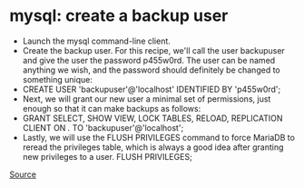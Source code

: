 # mysql: create a backup user

* Launch the mysql command-line client.
* Create the backup user. For this recipe, we'll call the user backupuser and give the user the password p455w0rd. The user can be named anything we wish, and the password should definitely be changed to something unique:
* CREATE USER 'backupuser'@'localhost' IDENTIFIED BY 'p455w0rd';
* Next, we will grant our new user a minimal set of permissions, just enough so that it can make backups as follows:
* GRANT SELECT, SHOW VIEW, LOCK TABLES, RELOAD, REPLICATION CLIENT ON *.* TO 'backupuser'@'localhost';
* Lastly, we will use the FLUSH PRIVILEGES command to force MariaDB to reread the privileges table, which is always a good idea after granting new privileges to a user.
FLUSH PRIVILEGES;

[Source](https://subscription.packtpub.com/book/big_data_and_business_intelligence/9781783284399/1/ch01lvl1sec14/creating-a-backup-user)